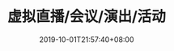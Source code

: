---
weight: 4
title: "虚拟直播/会议/演出/活动"
description: ""
date: 2019-10-01T21:57:40+08:00
lastmod: 2020-01-01T16:45:40+08:00
draft: false
ico: '<svg class="icon" aria-hidden="true"><use xlink:href="#icon-wenzhang"></use></svg>'
news: ["GameFi"]
hidePage: true
---